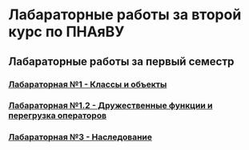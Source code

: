 # Лабараторные работы за второй курс по ПНАяВУ

## Лабараторные работы за первый семестр

### [Лабараторная №1 - Классы и объекты](https://github.com/GyanPosling/labs_second_course/tree/main/labs_1_sem/lab1)
### [Лабараторная №1.2 - Дружественные функции и перегрузка операторов](https://github.com/GyanPosling/labs_second_course/tree/main/labs_1_sem/lab1.2)
### [Лабараторная №3 - Наследование](https://github.com/GyanPosling/labs_second_course/tree/main/labs_1_sem/lab3)
